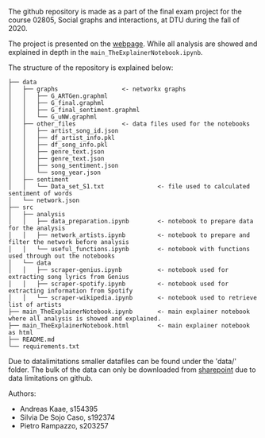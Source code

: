 The github repository is made as a part of the final exam project for the course 02805, Social graphs and interactions, at DTU during the fall of 2020.

The project is presented on the [webpage](https://artists-collaborations-network.netlify.app).
While all analysis are showed and explained in depth in the `main_TheExplainerNotebook.ipynb`.


The structure of the repository is explained below:

```
├── data 
│   ├── graphs					<- networkx graphs
│   │   ├── G_ARTGen.graphml
│   │   ├── G_final.graphml
│   │	├── G_final_sentiment.graphml
│   │	└── G_uNW.graphml
│   ├── other_files				<- data files used for the notebooks
│   │   ├── artist_song_id.json
│   │   ├── df_artist_info.pkl
│   │   ├── df_song_info.pkl
│   │   ├── genre_text.json
│   │   ├── genre_text.json
│   │	├── song_sentiment.json
│   │	└── song_year.json
│   ├── sentiment			
│   │   └── Data_set_S1.txt		          <- file used to calculated sentiment of words
│   └── network.json
├── src		
│   ├── analysis				
│   │   ├── data_preparation.ipynb		  <- notebook to prepare data for the analysis
│   │   ├── network_artists.ipynb		  <- notebook to prepare and filter the network before analysis
│   │	└── useful_functions.ipynb		  <- notebook with functions used through out the notebooks
│   └── data
│   │   ├── scraper-genius.ipynb		  <- notebook used for extracting song lyrics from Genius
│   │   ├── scraper-spotify.ipynb		  <- notebook used for extracting information from Spotify
│   │	└── scraper-wikipedia.ipynb		  <- notebook used to retrieve list of artists
├── main_TheExplainerNotebook.ipynb		  <- main explainer notebook where all analysis is showed and explained.
├── main_TheExplainerNotebook.html		  <- main explainer notebook as html
├── README.md
└── requirements.txt
```

Due to datalimitations smaller datafiles can be found under the 'data/' folder.
The bulk of the data can only be downloaded from [sharepoint](https://dtudk.sharepoint.com/:f:/s/SocialGraphs/EuBRcNF_in5DstLNO9TLj-cB15cRZaLtjwzbqWebhIfczw?e=M93Op4) due to data limitations on github. 



Authors:
- Andreas Kaae, s154395
- Silvia De Sojo Caso, s192374
- Pietro Rampazzo, s203257
